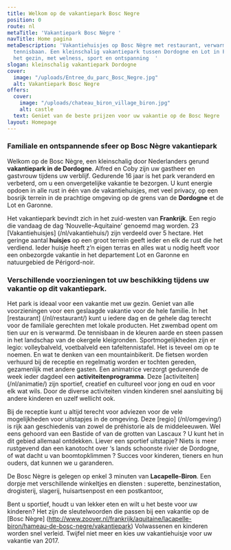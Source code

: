 ```yaml
---
title: Welkom op de vakantiepark Bosc Negre
position: 0
route: nl
metaTitle: 'Vakantiepark Bosc Nègre '
navTitle: Home pagina
metaDescription: 'Vakantiehuisjes op Bosc Nègre met restaurant, verwarmd zwembad en
  tennisbaan. Een kleinschalig vakantiepark tussen Dordogne en Lot in Frankrijk voor
  het gezin, met welness, sport en ontspanning  '
slogan: kleinschalig vakantiepark Dordogne
cover:
  image: "/uploads/Entree_du_parc_Bosc_Negre.jpg"
  alt: Vakantiepark Bosc Negre
offers:
  cover:
    image: "/uploads/chateau_biron_village_biron.jpg"
    alt: castle
  text: Geniet van de beste prijzen voor uw vakantie op de Bosc Negre
layout: Homepage
---
```


### Familiale en ontspannende sfeer op Bosc Nègre vakantiepark 

Welkom op de Bosc Nègre, een kleinschalig door Nederlanders gerund **vakantiepark in de Dordogne**. Alfred en Coby zijn uw gastheer en gastvrouw tijdens uw verblijf. Gedurende 16 jaar is het park veranderd en verbeterd, om u een onvergetelijke vakantie te bezorgen. U kunt energie opdoen in alle rust in één van de vakantiehuisjes, met veel privacy, op een bosrijk terrein in de prachtige omgeving op de grens van de **Dordogne** et de Lot en Garonne.

Het vakantiepark bevindt zich in het zuid-westen van **Frankrijk**. Een regio die vandaag de dag ‘Nouvelle-Aquitaine’ genoemd mag worden. 23 [Vakantiehuisjes] (/nl/vakantiehuis/) zijn verdeeld over 5 hectare. Het geringe aantal **huisjes** op een groot terrein geeft ieder en elk de rust die het verdiend. Ieder huisje heeft z’n eigen terras en alles wat u nodig heeft voor een onbezorgde vakantie in het departement Lot en Garonne en natuurgebied de Périgord-noir. 

### Verschillende voorzieningen tot uw beschikking tijdens uw vakantie op dit vakantiepark.

Het park is ideaal voor een vakantie met uw gezin. Geniet van alle voorzieningen voor een geslaagde vakantie voor de hele familie. In het [restaurant] (/nl/restaurant/) kunt u iedere dag en de gehele dag terecht voor de familiale gerechten met lokale producten. Het zwembad opent om tien uur en is  verwarmd. De tennisbaan in de kleuren aarde en steen passen in het landschap van de okergele kleigronden. Sportmogelijkheden zijn er legio: volleybalveld, voetbalveld een tafeltennistafel. Het is teveel om op te noemen. En wat te denken van een mountainbikerit. De fietsen worden verhuurd bij de receptie en regelmatig worden er tochten gereden, gezamenlijk met andere gasten.  Een animatrice verzorgt gedurende de week ieder dagdeel een **activiteitenprogramma**. Deze [activiteiten] (/nl/animatie/) zijn sportief, creatief en cultureel voor jong en oud en voor elk wat wils. Door de diverse activiteiten vinden kinderen snel aansluiting bij andere kinderen en uzelf wellicht ook.

Bij de receptie kunt u altijd terecht voor adviezen voor de vele mogelijkheden voor uitstapjes in de omgeving. Deze [regio] (/nl/omgeving/) is rijk aan geschiedenis van zowel de préhistorie als de middeleeuwen. Wel eens gehoord van een Bastide of van de grotten van Lascaux ? U kunt het in dit gebied allemaal ontdekken. Liever een sportief uitstapje? Niets is meer rustgevend dan een kanotocht over ‘s lands schoonste rivier de Dordogne, of wat dacht u van boomtopklimmen ? Succes voor kinderen, tieners en hun ouders, dat kunnen we u garanderen. 

De Bosc Nègre is gelegen op enkel 3 minuten van **Lacapelle-Biron**. Een dorpje met verschillende winkeltjes en diensten :  superette, benzinestation, drogisterij, slagerij, huisartsenpost en een postkantoor, 

Bent u sportief, houdt u van lekker eten en wilt u het beste voor uw kinderen? Het zijn de sleutelwoorden die passen bij een vakantie op de [Bosc Nègre] (http://www.zoover.nl/frankrijk/aquitaine/lacapelle-biron/hameau-de-bosc-negre/vakantiepark) Volwassenen en kinderen worden snel verleid. Twijfel niet meer en kies uw vakantiehuisje voor uw vakantie van 2017.

